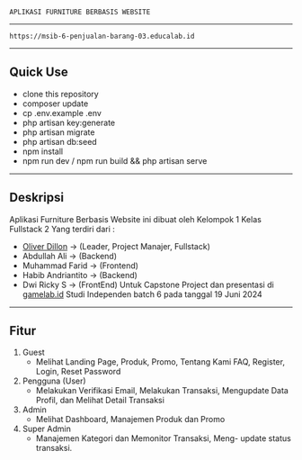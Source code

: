     APLIKASI FURNITURE BERBASIS WEBSITE
------------------------------------------------------
    https://msib-6-penjualan-barang-03.educalab.id
------------------------------------------------------
Quick Use
------------------------------------------------------
- clone this repository
- composer update
- cp .env.example .env
- php artisan key:generate
- php artisan migrate
- php artisan db:seed
- npm install
- npm run dev / npm run build && php artisan serve
-------------------------------------------------------
Deskripsi
-------------------------------------------------------
Aplikasi Furniture Berbasis Website ini dibuat oleh
Kelompok 1 Kelas Fullstack 2 Yang terdiri dari :
- <a href='https://linkedin.com/in/oliverkore'>Oliver Dillon</a> -> (Leader, Project Manajer, Fullstack)
- Abdullah Ali -> (Backend)
- Muhammad Farid -> (Frontend)
- Habib Andriantito -> (Backend)
- Dwi Ricky S -> (FrontEnd)
  Untuk Capstone Project dan presentasi di <a href='https://gamelab.id'>gamelab.id</a>
  Studi Independen batch 6 pada tanggal 19 Juni 2024
--------------------------------------------------------
Fitur
--------------------------------------------------------
1. Guest
   - Melihat Landing Page, Produk, Promo, Tentang Kami
     FAQ, Register, Login, Reset Password
2. Pengguna (User)
   - Melakukan Verifikasi Email, Melakukan Transaksi,
     Mengupdate Data Profil, dan Melihat Detail Transaksi
3. Admin
   - Melihat Dashboard, Manajemen Produk dan Promo
4. Super Admin
   - Manajemen Kategori dan Memonitor Transaksi, Meng-
     update status transaksi.

